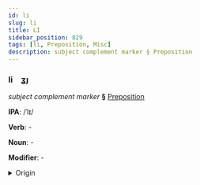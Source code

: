 ```yaml
---
id: li
slug: li
title: LI
sidebar_position: 829
tags: [li, Preposition, Misc]
description: subject complement marker § Preposition
---
```


### li&emsp;<span kind="abugida">ʓȷ</span>

*subject complement marker* **§** [Preposition](../../tags/Preposition)

**IPA**: /ˈlɪ/

**Verb**: -

**Noun**: -

**Modifier**: -

<details>
    <summary>Origin</summary>
    - -<br/>
    <em>Misc Language Family</em>
</details>